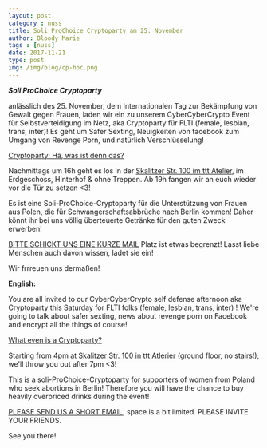 ```yaml
---
layout: post
category : nuss
title: Soli ProChoice Cryptoparty am 25. November 
author: Bloody Marie
tags : [nuss]
date: 2017-11-21
type: post
img: /img/blog/cp-hoc.png
---
```

***Soli ProChoice Cryptoparty***

anlässlich des 25. November, dem Internationalen Tag zur Bekämpfung von Gewalt gegen Frauen, laden wir ein zu unserem 
CyberCyberCrypto Event für Selbstverteidigung im Netz, aka Cryptoparty für FLTI (female, lesbian, trans, inter)! 
Es geht um Safer Sexting, Neuigkeiten von facebook zum Umgang von Revenge Porn, und natürlich Verschlüsselung!

<a href="https://www.youtube.com/watch?v=GPHgyLZ4kwU">Cryptoparty: Hä, was ist denn das?</a>

Nachmittags um 16h geht es los in der <a href="https://www.openstreetmap.org/way/37555611#map=19/52.49968/13.42846">Skalitzer Str. 100 im ttt Atelier</a>, 
im Erdgeschoss, Hinterhof & ohne Treppen. 
Ab 19h fangen wir an euch wieder vor die Tür zu setzen <3!

Es ist eine Soli-ProChoice-Cryptoparty für die Unterstützung von Frauen aus Polen, die für Schwangerschaftsabbrüche nach Berlin kommen! Daher könnt ihr bei uns völlig überteuerte Getränke für den guten Zweck erwerben!

<a href="mailto:code@heartofcode.org?Subject=Ich%20will%20zur%20Cryptoparty%20am%2025.Nov">BITTE SCHICKT UNS EINE KURZE MAIL</a> Platz ist etwas begrenzt! 
Lasst liebe Menschen auch davon wissen, ladet sie ein!

Wir frrreuen uns dermaßen!

**English:**

You are all invited to our CyberCyberCrypto self defense afternoon aka Cryptoparty this Saturday for FLTI folks 
(female, lesbian, trans, inter) ! We're going to talk about safer sexting, news about revenge porn on Facebook
and encrypt all the things of course!

<a href="https://www.youtube.com/watch?v=GPHgyLZ4kwU">What even is a Cryptoparty?</a>

Starting from 4pm at <a href="https://www.openstreetmap.org/way/37555611#map=19/52.49968/13.42846">Skalitzer Str. 100 in ttt Atlerier</a> (ground floor, no stairs!), 
we'll throw you out after 7pm <3!

This is a soli-ProChoice-Cryptoparty for supporters of women from Poland who seek abortions in Berlin! 
Therefore you will have the chance to buy heavily overpriced drinks during the event!

<a href="mailto:code@heartofcode.org?Subject=I%20want%20to%20join%20the%20Cryptoparty%20on%20Nov25">PLEASE SEND US A SHORT EMAIL</a>,
space is a bit limited. PLEASE INVITE YOUR FRIENDS.

See you there!
